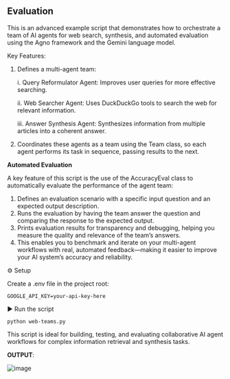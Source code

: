 Evaluation
--
This is an advanced example script that demonstrates how to orchestrate a team of AI agents for web search, synthesis, and automated evaluation using the Agno framework and the Gemini language model.

Key Features:
1. Defines a multi-agent team:

      i. Query Reformulator Agent: Improves user queries for more effective searching.
    
      ii. Web Searcher Agent: Uses DuckDuckGo tools to search the web for relevant information.
    
      iii. Answer Synthesis Agent: Synthesizes information from multiple articles into a coherent answer.

2. Coordinates these agents as a team using the Team class, so each agent performs its task in sequence, passing results to the next.

**Automated Evaluation**

A key feature of this script is the use of the AccuracyEval class to automatically evaluate the performance of the agent team:
1. Defines an evaluation scenario with a specific input question and an expected output description.
2. Runs the evaluation by having the team answer the question and comparing the response to the expected output.
3. Prints evaluation results for transparency and debugging, helping you measure the quality and relevance of the team’s answers.
4. This enables you to benchmark and iterate on your multi-agent workflows with real, automated feedback—making it easier to improve your AI system’s accuracy and reliability.

⚙️ Setup

Create a .env file in the project root:

```GOOGLE_API_KEY=your-api-key-here```

▶️ Run the script

```python web-teams.py```



This script is ideal for building, testing, and evaluating collaborative AI agent workflows for complex information retrieval and synthesis tasks.

**OUTPUT**:

![image](https://github.com/user-attachments/assets/03c88862-0b39-44b3-8d8c-f39b9a3038ad)
